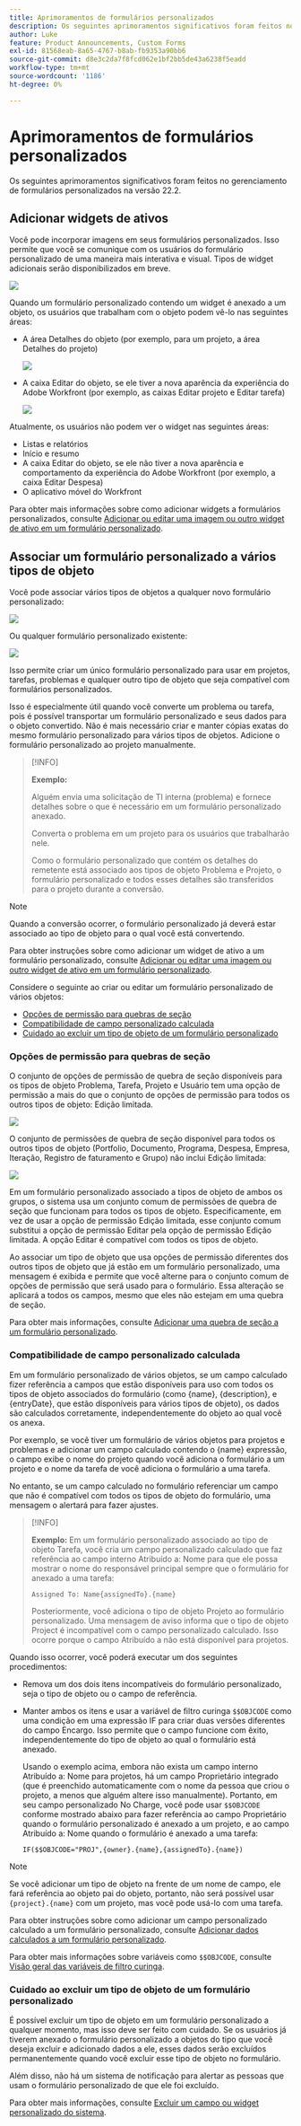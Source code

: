 ```yaml
---
title: Aprimoramentos de formulários personalizados
description: Os seguintes aprimoramentos significativos foram feitos no gerenciamento de formulários personalizados na versão 22.2.
author: Luke
feature: Product Announcements, Custom Forms
exl-id: 81568eab-8a65-4767-b8ab-fb9353a90bb6
source-git-commit: d8e3c2da7f8fcd062e1bf2bb5de43a6238f5eadd
workflow-type: tm+mt
source-wordcount: '1186'
ht-degree: 0%

---
```


# Aprimoramentos de formulários personalizados

Os seguintes aprimoramentos significativos foram feitos no gerenciamento de formulários personalizados na versão 22.2.

## Adicionar widgets de ativos

Você pode incorporar imagens em seus formulários personalizados. Isso permite que você se comunique com os usuários do formulário personalizado de uma maneira mais interativa e visual. Tipos de widget adicionais serão disponibilizados em breve.

![](assets/image-in-custom-form.png)

Quando um formulário personalizado contendo um widget é anexado a um objeto, os usuários que trabalham com o objeto podem vê-lo nas seguintes áreas:

* A área Detalhes do objeto (por exemplo, para um projeto, a área Detalhes do projeto)&#x200B;

  ![](assets/see-image-details-page.png)

* A caixa Editar do objeto, se ele tiver a nova aparência da experiência do Adobe Workfront (por exemplo, as caixas Editar projeto e Editar tarefa)&#x200B;

  ![](assets/image-see-in-edit.png)

Atualmente, os usuários não podem ver o widget nas seguintes áreas:&#x200B;

* Listas e relatórios
* Início e resumo
* A caixa Editar do objeto, se ele não tiver a nova aparência e comportamento da experiência do Adobe Workfront (por exemplo, a caixa Editar Despesa)
* &#x200B;O aplicativo móvel do Workfront

Para obter mais informações sobre como adicionar widgets a formulários personalizados, consulte [Adicionar ou editar uma imagem ou outro widget de ativo em um formulário personalizado](/help/quicksilver/administration-and-setup/customize-workfront/create-manage-custom-forms/add-widget-or-edit-its-properties-in-a-custom-form.md).

## Associar um formulário personalizado a vários tipos de objeto

Você pode associar vários tipos de objetos a qualquer novo formulário personalizado:

![](assets/new-custom-form-object-types.png)

Ou qualquer formulário personalizado existente:

![](assets/add-object-type-existing-form.png)

Isso permite criar um único formulário personalizado para usar em projetos, tarefas, problemas e qualquer outro tipo de objeto que seja compatível com formulários personalizados.

Isso é especialmente útil quando você converte um problema ou tarefa, pois é possível transportar um formulário personalizado e seus dados para o objeto convertido. Não é mais necessário criar e manter cópias exatas do mesmo formulário personalizado para vários tipos de objetos. Adicione o formulário personalizado ao projeto manualmente.

>[!INFO]
>
>**Exemplo:**
>
>Alguém envia uma solicitação de TI interna (problema) e fornece detalhes sobre o que é necessário em um formulário personalizado anexado.
>
>Converta o problema em um projeto para os usuários que trabalharão nele.
>
>Como o formulário personalizado que contém os detalhes do remetente está associado aos tipos de objeto Problema e Projeto, o formulário personalizado e todos esses detalhes são transferidos para o projeto durante a conversão.

>[!NOTE]
>
>Quando a conversão ocorrer, o formulário personalizado já deverá estar associado ao tipo de objeto para o qual você está convertendo.

Para obter instruções sobre como adicionar um widget de ativo a um formulário personalizado, consulte [Adicionar ou editar uma imagem ou outro widget de ativo em um formulário personalizado](/help/quicksilver/administration-and-setup/customize-workfront/create-manage-custom-forms/add-widget-or-edit-its-properties-in-a-custom-form.md).

Considere o seguinte ao criar ou editar um formulário personalizado de vários objetos:

* [Opções de permissão para quebras de seção](#permission-options-for-section-breaks)
* [Compatibilidade de campo personalizado calculada](#calculated-custom-field-compatibility)
* [Cuidado ao excluir um tipo de objeto de um formulário personalizado](#caution-about-deleting-an-object-type-from-a-custom-form)

### Opções de permissão para quebras de seção

O conjunto de opções de permissão de quebra de seção disponíveis para os tipos de objeto Problema, Tarefa, Projeto e Usuário tem uma opção de permissão a mais do que o conjunto de opções de permissão para todos os outros tipos de objeto: Edição limitada.

![](assets/section-break-permissions-limited-edit.png)

O conjunto de permissões de quebra de seção disponível para todos os outros tipos de objeto (Portfolio, Documento, Programa, Despesa, Empresa, Iteração, Registro de faturamento e Grupo) não inclui Edição limitada:

![](assets/section-break-permissions-no-limited-edit.png)

Em um formulário personalizado associado a tipos de objeto de ambos os grupos, o sistema usa um conjunto comum de permissões de quebra de seção que funcionam para todos os tipos de objeto. Especificamente, em vez de usar a opção de permissão Edição limitada, esse conjunto comum substitui a opção de permissão Editar pela opção de permissão Edição limitada. A opção Editar é compatível com todos os tipos de objeto.

Ao associar um tipo de objeto que usa opções de permissão diferentes dos outros tipos de objeto que já estão em um formulário personalizado, uma mensagem é exibida e permite que você alterne para o conjunto comum de opções de permissão que será usado para o formulário. Essa alteração se aplicará a todos os campos, mesmo que eles não estejam em uma quebra de seção.

Para obter mais informações, consulte [Adicionar uma quebra de seção a um formulário personalizado](/help/quicksilver/administration-and-setup/customize-workfront/create-manage-custom-forms/add-a-section-break-to-a-custom-form.md).

### Compatibilidade de campo personalizado calculada

Em um formulário personalizado de vários objetos, se um campo calculado fizer referência a campos que estão disponíveis para uso com todos os tipos de objeto associados do formulário (como {name}, {description}, e {entryDate}, que estão disponíveis para vários tipos de objeto), os dados são calculados corretamente, independentemente do objeto ao qual você os anexa.

Por exemplo, se você tiver um formulário de vários objetos para projetos e problemas e adicionar um campo calculado contendo o {name} expressão, o campo exibe o nome do projeto quando você adiciona o formulário a um projeto e o nome da tarefa de você adiciona o formulário a uma tarefa.

No entanto, se um campo calculado no formulário referenciar um campo que não é compatível com todos os tipos de objeto do formulário, uma mensagem o alertará para fazer ajustes.

>[!INFO]
>
>**Exemplo:** Em um formulário personalizado associado ao tipo de objeto Tarefa, você cria um campo personalizado calculado que faz referência ao campo interno Atribuído a: Nome para que ele possa mostrar o nome do responsável principal sempre que o formulário for anexado a uma tarefa:
>
>```
>Assigned To: Name{assignedTo}.{name}
>```
>
>Posteriormente, você adiciona o tipo de objeto Projeto ao formulário personalizado. Uma mensagem de aviso informa que o tipo de objeto Project é incompatível com o campo personalizado calculado. Isso ocorre porque o campo Atribuído a não está disponível para projetos.

Quando isso ocorrer, você poderá executar um dos seguintes procedimentos:

* Remova um dos dois itens incompatíveis do formulário personalizado, seja o tipo de objeto ou o campo de referência.
* Manter ambos os itens e usar a variável de filtro curinga `$$OBJCODE` como uma condição em uma expressão IF para criar duas versões diferentes do campo Encargo. Isso permite que o campo funcione com êxito, independentemente do tipo de objeto ao qual o formulário está anexado.

  Usando o exemplo acima, embora não exista um campo interno Atribuído a: Nome para projetos, há um campo Proprietário integrado (que é preenchido automaticamente com o nome da pessoa que criou o projeto, a menos que alguém altere isso manualmente). Portanto, em seu campo personalizado No Charge, você pode usar `$$OBJCODE` conforme mostrado abaixo para fazer referência ao campo Proprietário quando o formulário personalizado é anexado a um projeto, e ao campo Atribuído a: Nome quando o formulário é anexado a uma tarefa:

  ```
  IF($$OBJCODE="PROJ",{owner}.{name},{assignedTo}.{name})
  ```

>[!NOTE]
>
>  Se você adicionar um tipo de objeto na frente de um nome de campo, ele fará referência ao objeto pai do objeto, portanto, não será possível usar `{project}.{name}` com um projeto, mas você pode usá-lo com uma tarefa.

Para obter instruções sobre como adicionar um campo personalizado calculado a um formulário personalizado, consulte [Adicionar dados calculados a um formulário personalizado](/help/quicksilver/administration-and-setup/customize-workfront/create-manage-custom-forms/add-calculated-data-to-custom-form.md).

Para obter mais informações sobre variáveis como `$$OBJCODE`, consulte [Visão geral das variáveis de filtro curinga](/help/quicksilver/reports-and-dashboards/reports/reporting-elements/understand-wildcard-filter-variables.md).

### Cuidado ao excluir um tipo de objeto de um formulário personalizado

É possível excluir um tipo de objeto em um formulário personalizado a qualquer momento, mas isso deve ser feito com cuidado. Se os usuários já tiverem anexado o formulário personalizado a objetos do tipo que você deseja excluir e adicionado dados a ele, esses dados serão excluídos permanentemente quando você excluir esse tipo de objeto no formulário.

Além disso, não há um sistema de notificação para alertar as pessoas que usam o formulário personalizado de que ele foi excluído.

Para obter mais informações, consulte [Excluir um campo ou widget personalizado do sistema](/help/quicksilver/administration-and-setup/customize-workfront/create-manage-custom-forms/delete-a-custom-field.md).
